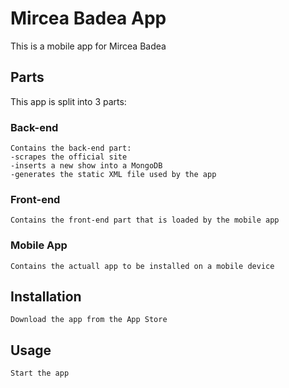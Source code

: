Mircea Badea App
================

This is a mobile app for Mircea Badea

Parts
-------

This app is split into 3 parts:

### Back-end
	Contains the back-end part:
	-scrapes the official site 
	-inserts a new show into a MongoDB 
	-generates the static XML file used by the app

### Front-end
	Contains the front-end part that is loaded by the mobile app

### Mobile App
	Contains the actuall app to be installed on a mobile device


Installation
-----------

    Download the app from the App Store


Usage
-----

	Start the app
    